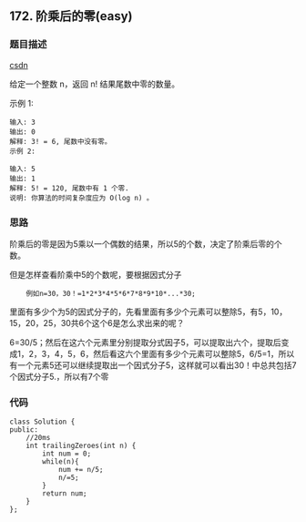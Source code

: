 ## 172. 阶乘后的零(easy)
### 题目描述
[csdn](https://blog.csdn.net/hello7zsm/article/details/84400772)

给定一个整数 n，返回 n! 结果尾数中零的数量。

示例 1:

	输入: 3
	输出: 0
	解释: 3! = 6, 尾数中没有零。
	示例 2:
	
	输入: 5
	输出: 1
	解释: 5! = 120, 尾数中有 1 个零.
	说明: 你算法的时间复杂度应为 O(log n) 。

### 思路

阶乘后的零是因为5乘以一个偶数的结果，所以5的个数，决定了阶乘后零的个数。

但是怎样查看阶乘中5的个数呢，要根据因式分子

		例如n=30，30！=1*2*3*4*5*6*7*8*9*10*...*30;

里面有多少个为5的因式分子的，先看里面有多少个元素可以整除5，有5，10，15，20，25，30共6个这个6是怎么求出来的呢？

6=30/5；然后在这六个元素里分别提取分式因子5，可以提取出六个，提取后变成1，2，3，4，5，6，然后看这六个里面有多少个元素可以整除5，6/5=1，所以有一个元素5还可以继续提取出一个因式分子5，这样就可以看出30！中总共包括7个因式分子5.，所以有7个零


### 代码
```
class Solution {
public:
    //20ms
    int trailingZeroes(int n) {
        int num = 0;
        while(n){
            num += n/5;
            n/=5;
        }
        return num;
    }
};
```
